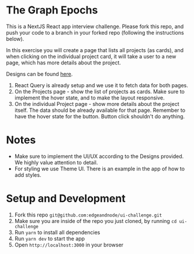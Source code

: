 # The Graph Epochs

This is a NextJS React app interview challenge. Please fork this repo, and push your code to a branch in your forked repo (following the instructions below).

In this exercise you will create a page that lists all projects (as cards), and when clicking on the individual project card, it will take a user to a new page, which has more details about the project.

Designs can be found [here](https://www.figma.com/file/x6f8HRP0TH0uWIWYqHfEup/Product-coding-challenge).

1. React Query is already setup and we use it to fetch data for both pages.
2. On the Projects page - show the list of projects as cards. Make sure to implement the hover state, and to make the layout responsive.  
3. On the individual Project page - show more details about the project itself. The data should be already available for that page. Remember to have the hover state for the button. Button click shouldn't do anything.

# Notes

- Make sure to implement the UI/UX according to the Designs provided. We highly value attention to detail.
- For styling we use Theme UI. There is an example in the app of how to add styles. 

# Setup and Development

1. Fork this repo `git@github.com:edgeandnode/ui-challenge.git` 
2. Make sure you are inside of the repo you just cloned, by running `cd ui-challenge`
3. Run `yarn` to install all dependencies
4. Run `yarn dev` to start the app
5. Open `http://localhost:3000` in your browser
